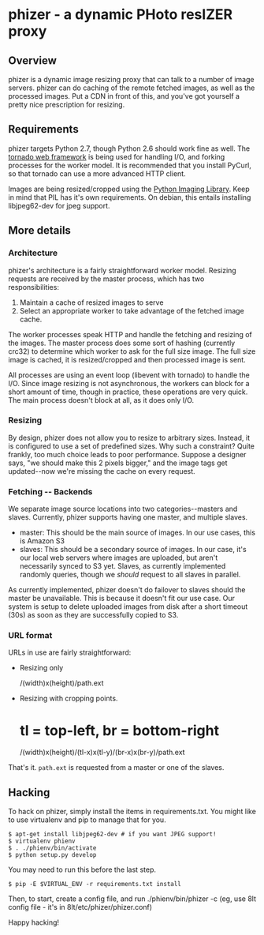 # phizer - a dynamic PHoto resIZER proxy

## Overview

phizer is a dynamic image resizing proxy that can talk to a number of
image servers. phizer can do caching of the remote fetched images, as
well as the processed images. Put a CDN in front of this, and you've
got yourself a pretty nice prescription for resizing.

## Requirements

phizer targets Python 2.7, though Python 2.6 should work fine as well.
The [tornado web framework](http://www.tornadoweb.org) is being used
for handling I/O, and forking processes for the worker model. It is 
recommended that you install PyCurl, so that tornado can use a more
advanced HTTP client.

Images are being resized/cropped using the 
[Python Imaging Library](http://www.pythonware.com/products/pil/). Keep
in mind that PIL has it's own requirements. On debian, this entails
installing libjpeg62-dev for jpeg support.

## More details

### Architecture

phizer's architecture is a fairly straightforward worker model. Resizing
requests are received by the master process, which has two 
responsibilities:

   1. Maintain a cache of resized images to serve
   2. Select an appropriate worker to take advantage of the fetched image
      cache.

The worker processes speak HTTP and handle the fetching and resizing of
the images. The master process does some sort of hashing (currently crc32)
to determine which worker to ask for the full size image. The full size
image is cached, it is resized/cropped and then processed image is sent.

All processes are using an event loop (libevent with tornado) to handle
the I/O. Since image resizing is not asynchronous, the workers can block
for a short amount of time, though in practice, these operations are very
quick. The main process doesn't block at all, as it does only I/O.

### Resizing

By design, phizer does not allow you to resize to arbitrary sizes. Instead,
it is configured to use a set of predefined sizes. Why such a constraint?
Quite frankly, too much choice leads to poor performance. Suppose a 
designer says, "we should make this 2 pixels bigger," and the image tags
get updated--now we're missing the cache on every request.

### Fetching -- Backends

We separate image source locations into two categories--masters and slaves.
Currently, phizer supports having one master, and multiple slaves. 

* master: This should be the main source of images. In our use cases, this
  is Amazon S3
* slaves: This should be a secondary source of images. In our case, it's our
  local web servers where images are uploaded, but aren't necessarily synced
  to S3 yet. Slaves, as currently implemented randomly queries, though
  we *should* request to all slaves in parallel.
  
As currently implemented, phizer doesn't do failover to slaves should the
master be unavailable. This is because it doesn't fit our use case. Our
system is setup to delete uploaded images from disk after a short timeout 
(30s) as soon as they are successfully copied to S3.


### URL format

URLs in use are fairly straightforward:
 
* Resizing only

    /(width)x(height)/path.ext
    
* Resizing with cropping points.

    # tl = top-left, br = bottom-right
    /(width)x(height)/(tl-x)x(tl-y)/(br-x)x(br-y)/path.ext
 
That's it. `path.ext` is requested from a master or one of the slaves.


## Hacking

To hack on phizer, simply install the items in requirements.txt. You might
like to use virtualenv and pip to manage that for you.

    $ apt-get install libjpeg62-dev # if you want JPEG support!
    $ virtualenv phienv
    $ . ./phienv/bin/activate
    $ python setup.py develop
    
You may need to run this before the last step.

    $ pip -E $VIRTUAL_ENV -r requirements.txt install 
  
Then, to start, create a config file, and run ./phienv/bin/phizer -c <configfile>
(eg, use 8lt config file - it's in 8lt/etc/phizer/phizer.conf)

Happy hacking!
